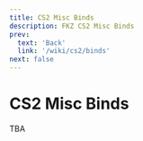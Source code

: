 ```yaml
---
title: CS2 Misc Binds
description: FKZ CS2 Misc Binds
prev: 
  text: 'Back'
  link: '/wiki/cs2/binds'
next: false
---
```


# CS2 Misc Binds

TBA
